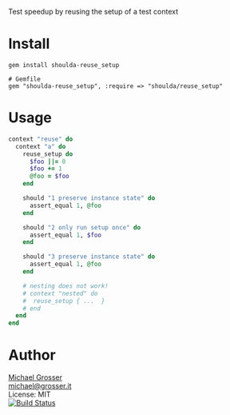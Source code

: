 Test speedup by reusing the setup of a test context

Install
=======

    gem install shoulda-reuse_setup

    # Gemfile
    gem "shoulda-reuse_setup", :require => "shoulda/reuse_setup"

Usage
=====
<!-- example -->
```Ruby
context "reuse" do
  context "a" do
    reuse_setup do
      $foo ||= 0
      $foo += 1
      @foo = $foo
    end

    should "1 preserve instance state" do
      assert_equal 1, @foo
    end

    should "2 only run setup once" do
      assert_equal 1, $foo
    end

    should "3 preserve instance state" do
      assert_equal 1, @foo
    end

    # nesting does not work!
    # context "nested" do
    #  reuse_setup { ...  }
    # end
  end
end
```
<!-- example -->

Author
======
[Michael Grosser](http://grosser.it)<br/>
michael@grosser.it<br/>
License: MIT<br/>
[![Build Status](https://travis-ci.org/grosser/shoulda-reuse_setup.png)](https://travis-ci.org/grosser/shoulda-reuse_setup)
